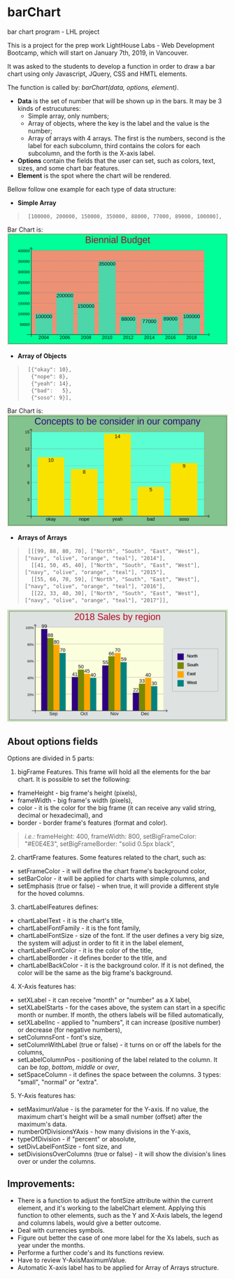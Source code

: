 # barChart
bar chart program - LHL project

This is a project for the prep work LightHouse Labs - Web Development Bootcamp, which will start on January 7th, 2019, in Vancouver.

It was asked to the students to develop a function in order to draw a bar chart using only Javascript, JQuery, CSS and HMTL elements.


The function is called by: *barChart(data, options, element)*.
- **Data** is the set of number that will be shown up in the bars. It may be 3 kinds of estrucutures:
  * Simple array, only numbers;
  * Array of objects, where the key is the label and the value is the number;
  * Array of arrays with 4 arrays. The first is the numbers, second is the label for each subcolumn,
      third contains the colors for each subcolumn, and the forth is the X-axis label.
- **Options** contain the fields that the user can set, such as colors, text, sizes, and some chart bar features.
- **Element** is the spot where the chart will be rendered.

Bellow follow one example for each type of data structure:
* **Simple Array** 
>      [100000, 200000, 150000, 350000, 88000, 77000, 89000, 100000],

Bar Chart is:
![Simple Array](pictures/picture3.png)



* **Array of Objects**
>      [{"okay": 10},
>       {"nope": 8},
>       {"yeah": 14},
>       {"bad":   5},
>       {"soso": 9}],

Bar Chart is:        
![Arrays of Objects](pictures/picture2.png)



* **Arrays of Arrays**
>      [[[99, 88, 80, 70], ["North", "South", "East", "West"], ["navy", "olive", "orange", "teal"], "2014"],
>       [[41, 50, 45, 40], ["North", "South", "East", "West"], ["navy", "olive", "orange", "teal"], "2015"],
>       [[55, 66, 70, 59], ["North", "South", "East", "West"], ["navy", "olive", "orange", "teal"], "2016"],
>       [[22, 33, 40, 30], ["North", "South", "East", "West"], ["navy", "olive", "orange", "teal"], "2017"]],      
        
![Arrays of Arrays](pictures/picture1.png)



## About options fields
Options are divided in 5 parts:
1. bigFrame Features. This frame will hold all the elements for the bar chart.
It is possible to set the following:
  * frameHeight - big frame's height (pixels),
  * frameWidth - big frame's width (pixels),
  * color - it is the color for the big frame (it can receive any valid string, decimal or hexadecimal), and
  * border - border frame's features (format and color).
>  *i.e.:*
>      frameHeight: 400, frameWidth: 800,
>      setBigFrameColor: "#E0E4E3", setBigFrameBorder: "solid 0.5px black",

2. chartFrame features. Some features related to the chart, such as:
  * setFrameColor - it will define the chart frame's background color,
  * setBarColor - it will be applied for charts with simple columns, and
  * setEmphasis (true or false) - when true, it will provide a different style for the hoved columns.

3. chartLabelFeatures defines:
  * chartLabelText - it is the chart's title,
  * chartLabelFontFamily - it is the font family,
  * chartLabelFontSize - size of the font. If the user defines a very big size, the system will adjust in order to fit it in the label element,
  * chartLabelFontColor - it is the color of the title,
  * chartLabelBorder - it defines border to the title, and
  * chartLabelBackColor - it is the background color. If it is not defined, the color will be the same as the big frame's background.

4. X-Axis features has:
  * setXLabel - it can receive "month" or "number" as a X label,
  * setXLabelStarts - for the cases above, the system can start in a specific month or number. If month, the others labels will be filled automatically,
  * setXLabelInc - applied to "numbers", it can increase (positive number) or decrease (for negative numbers),
  * setColumnsFont - font's size,
  * setColumnWithLabel (true or false) - it turns on or off the labels for the columns,
  * setLabelColumnPos - positioning of the label related to the column. It can be *top*, *bottom*, *middle* or *over*,
  * setSpaceColumn - it defines the space between the columns. 3 types: "small", "normal" or "extra".

5. Y-Axis features has:
  * setMaximunValue - is the parameter for the Y-axis. If no value, the maximum chart's height will be a small number (offset) after the maximum's data.
  * numberOfDivisionsYAxis - how many divisions in the Y-axis,
  * typeOfDivision - if "percent" or absolute,
  * setDivLabelFontSize - font size, and
  * setDivisionsOverColumns (true or false) - it will show the division's lines over or under the columns.




## Improvements:
* There is a function to adjust the fontSize attribute within the current element, and it's working to the labelChart element. Applying this function to other elements, such as the Y and X-Axis labels, the legend and columns labels, would give a better outcome.
* Deal with currencies symbols.
* Figure out better the case of one more label for the Xs labels, such as year under the months.
* Performe a further code's and its functions review.
* Have to review Y-AxisMaximumValue.
* Automatic X-axis label has to be applied for Array of Arrays structure.

